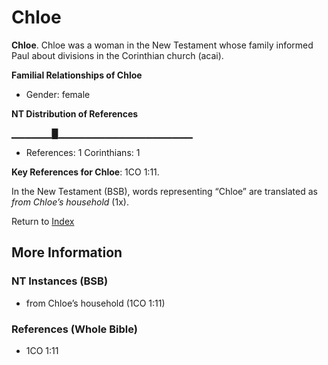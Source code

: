 # Chloe
**Chloe**. 
Chloe was a woman in the New Testament whose family informed Paul about divisions in the Corinthian church (acai). 




**Familial Relationships of Chloe**


* Gender: female


**NT Distribution of References**

▁▁▁▁▁▁█▁▁▁▁▁▁▁▁▁▁▁▁▁▁▁▁▁▁▁▁
* References: 1 Corinthians: 1



**Key References for Chloe**: 
1CO 1:11. 




In the New Testament (BSB), words representing “Chloe” are translated as 
*from Chloe’s household* (1x). 


Return to [Index](00-Index.md)

## More Information

### NT Instances (BSB)

* from Chloe’s household (1CO 1:11)



### References (Whole Bible)

* 1CO 1:11



